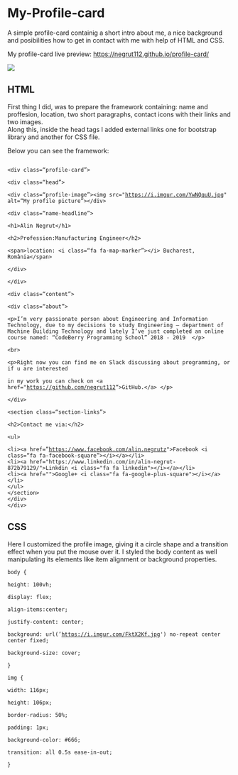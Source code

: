 # My-Profile-card

<p>A simple profile-card containig a short intro about me, a nice background and posibilities how to get in contact with me with help of HTML and CSS.</p>

<p>My profile-card live preview: <a href="https://negrut112.github.io/profile-card/">https://negrut112.github.io/profile-card/</a></p>
<img src="https://i.imgur.com/YKV65fN.png">

## HTML
<p>First thing I did, was to prepare the framework containing: name and proffesion, location, two short paragraphs, contact icons with their links and two images.<br>
Along this, inside the head tags I added external links one for bootstrap library and another for CSS file.</p>
<p>Below you can see the framework:</p>

<pre><code>
&lt;div class=“profile-card”&gt;<br>
&lt;div class=“head”&gt;<br>
&lt;div class=“profile-image”&gt;&lt;img src=&quot;<a href="https://i.imgur.com/YwNQquU.jpg">https://i.imgur.com/YwNQquU.jpg</a>&quot; alt=“My profile picture”&gt;&lt;/div&gt;<br>
&lt;div class=“name-headline”&gt;<br>
&lt;h1&gt;Alin Negrut&lt;/h1&gt;<br>
&lt;h2&gt;Profession:Manufacturing Engineer&lt;/h2&gt;<br>
&lt;span&gt;location: &lt;i class=“fa fa-map-marker”&gt;&lt;/i&gt; Bucharest, România&lt;/span&gt;<br>
&lt;/div&gt;<br>
&lt;/div&gt;<br>
&lt;div class=“content”&gt;<br>
&lt;div class=“about”&gt;<br>
&lt;p&gt;I’m very passionate person about Engineering and Information Technology, due to my decisions to study Engineering – department of Machine Building Technology and lately I’ve just completed an online course named: “CodeBerry Programming School” 2018 - 2019  &lt;/p&gt;<br>
&lt;br&gt;<br>
&lt;p&gt;Right now you can find me on Slack discussing about programming, or if u are interested<br>
in my work you can check on &lt;a href=&quot;<a href="https://github.com/negrut112">https://github.com/negrut112</a>“&gt;GitHub.&lt;/a&gt; &lt;/p&gt;<br>
&lt;/div&gt;<br>
&lt;section class=“section-links”&gt;<br>
&lt;h2&gt;Contact me via:&lt;/h2&gt;<br>
&lt;ul&gt;<br>
&lt;li&gt;&lt;a href=”<a href="https://www.facebook.com/alin.negrutz">https://www.facebook.com/alin.negrutz</a>&quot;&gt;Facebook &lt;i class=“fa fa-facebook-square”&gt;&lt;/i&gt;&lt;/a&gt;&lt;/li&gt;
&lt;li&gt;&lt;a href=&quot;https://www.linkedin.com/in/alin-negrut-872b79129/&quot;&gt;Linkdin &lt;i class=&quot;fa fa linkedin&quot;&gt;&lt;/i&gt;&lt;/a&gt;&lt;/li&gt;
&lt;li&gt;&lt;a href=&quot;&quot;&gt;Google+ &lt;i class=&quot;fa fa-google-plus-square&quot;&gt;&lt;/i&gt;&lt;/a&gt;&lt;/li&gt;
&lt;/ul&gt;
&lt;/section&gt;
&lt;/div&gt;
&lt;/div&gt;
</code></pre>

## CSS

<p>Here I customized the profile image, giving it a circle shape and a transition effect when you put the mouse over it. I styled the body content as well manipulating its elements like item alignment or background properties.</p>

<pre><code>body {<br>
height: 100vh;<br>
display: flex;<br>
align-items:center;<br>
justify-content: center;<br>
background: url(’<a href="https://i.imgur.com/FktX2Kf.jpg">https://i.imgur.com/FktX2Kf.jpg</a>') no-repeat center center fixed;<br>
background-size: cover;<br>
}

img {<br>
width: 116px;<br>
height: 106px;<br>
border-radius: 50%;<br>
padding: 1px;<br>
background-color: #666;<br>
transition: all 0.5s ease-in-out;<br>
}</code></pre>
